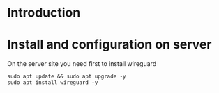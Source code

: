 # Introduction


# Install and configuration on server

On the server site you need first to install wireguard

```
sudo apt update && sudo apt upgrade -y
sudo apt install wireguard -y
```
